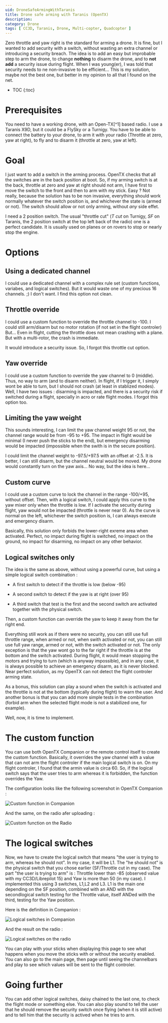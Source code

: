 ```yaml
---
uid: DroneSafeArmingWithTaranis
title: Drone safe arming with Taranis (OpenTX)
description:
category: Drone
tags: [ CC3D, Taranis, Drone, Multi-copter, Quadcopter ]
---
```


Zero throttle and yaw right is the standard for arming a drone. It is fine, but I wanted to add security with a switch, without wasting an extra channel or introducing a
security breach. The idea is to add an easy but improbable step to arm the drone, to change **nothing** to disarm the drone, and to **not add** a security issue during flight.
When I was young(er), I was told that security needs to ne non-invasive to be efficient... This is my solution, maybe not the best one, but better in my opinion to all that I
found on the net.

* TOC
{:toc}

# Prerequisites

You need to have a working drone, with an Open-TX[^1] based radio. I use a Taranis X9D, but it could be a FlySky or a Turnigy. You have to be able to connect the battery to
your drone, to arm it with your radio (Throttle at zero, yaw at right), to fly and to disarm it (throttle at zero, yaw at left).

# Goal

I just want to add a switch in the arming process. OpenTX checks that all the switches are in the back position at boot. So, if my arming switch is at the back, throttle at
zero and yaw at right should not arm, I have first to move the switch to the front and then to arm with my stick. Easy ? Not really, because the solution has to be non
invasive, everything should work normally whatever the switch position is, and whichever the state is (armed or not). The switch should allow or not only arming, without *any*
side effet.

I need a 2 position switch. The usual "throttle cut" (*T cut* on Turnigy, *SF* on Taranis, the 2 position switch at the top left back of the radio) one is a perfect candidate.
It is usually used on planes or on rovers to stop or nearly stop the engine.

# Options

## Using a dedicated channel

I could use a dedicated channel with a complex rule set (custom functions, variabes, and logical switches). But it would waste one of my precious 16 channels. ;) I don't want.
I find this option not clean.

## Throttle override

I could use a custom function to override the throttle channel to -100. I could still arm/disarm but no motor rotation (if not set in the flight controler) But...  Even in
flight, cutting the throttle does not mean crashing with a plane. But with a multi-rotor, the crash is immediate. 

It would introduce a security issue. So, I forgot this throttle cut option.

## Yaw override

I could use a custom function to override the yaw channel to 0 (middle). Thus, no way to arm (and to disarm neither). In flight, if I trigger it, I simply wont be able to
turn, but I should not crash (at least in stablized modes). Well, I have two issues : disarming is impacted, and there is a security risk if switched during a flight,
specially in acro or rate flight modes. I forgot this option too.

## Limiting the yaw weight

This sounds interesting, I can limit the yaw channel weight 95 or not, the channel range would be from -95 to +95. The impact in flight would be minimal (I never push the
sticks to the end), but emergency disarming would be impacted (impossible when the swith is in the secure position). 

I could limit the channel weight to -97.5/+97.5 with an offset at -2.5. It is better, I can still disarm, but the channel neutral would be moved. My drone would constantly
turn on the yaw axis... No way, but the idea is here...

## Custom curve

I could use a custom curve to lock the channel in the range -100/+95, without offset. Then, with a logical switch, I could apply this curve to the yaw mixer only when the
throttle is low. If I activate the security during flight, yaw would not be impacted (throttle is never near 0). As the curve is normal on the left, whichever the switch
position is, I can always execute and emergency disarm. 

Basically, this solution only forbids the lower-right exreme area when activated. Perfect, no impact during flight is switched, no impact on the ground, no impact for
disarming, no impact on any other behavior.

## Logical switches only

The idea is the same as above, without using a powerful curve, but using a simple logical switch combination :

* A first switch to detect if the throttle is low (below -95)

* A second switch to detect if the yaw is at right (over 95)

* A third switch that test is the first and the second switch are activated together with the physical switch.

Then, a custom function can override the yaw to keep it away from the far right end.

Everything still work as if there were no security, you can still use full throttle range, when armed or not, when swith activated or not, you can still use full yaw range,
armed or not, with the switch activated or not. The only exception is that the yaw wont go to the far right if the throttle is at the bottom and the switch activated. During
flight, it would mean stopping the motors and trying to turn (which is anyway impossible), and in any case, it is always possible to achieve an emergency disarm, as it is
never blocked. Near perfect solution, as my OpenTX can not detect the flight controler arming state.

As a bonus, this solution can play a sound when the switch is activated and the throttle is not at the bottom (typically during flight) to warn the user. And another bonus is
that you can add more simple tests in the combination (forbid arm when the selected flight mode is not a stabilized one, for example).

Well, now, it is time to implement.

# The custom function

You can use both OpenTX Companion or the remote control itself to create the custom function. Basically, it overrides the yaw channel with a value that can not arm the flight
controler if the main logical switch is on. On my flight controler, I found that the armin value is circa 60. So, if the logical switch says that the user tries to arm whereas
it is forbidden, the function overrides the Yaw.

The configuration looks like the following screenshot in OpenTX Companion :

![Custom function in Companion][01-CustomFunctionCompanion.png]

And the same, on the radio afer uploading :

![Custom function on the Radio][02-CustomFunctionRadio.png]

# The logical switches

Now, we have to create the logical switch that means "the user is trying to arm, whereas he should not". In my case, it will be L1. The "he should not" is the physical switch
that you chose earlier (SF/Throttle cut in my case). The part "the user is trying to arm" is : Throttle lower than -85 (observed value with my CC3D/Librepilot 15) and Yaw is
more than 50 (in my case). I implemented this using 3 switches, L1,L2 and L3. L1 is the main one depending on the SF position, combined with an AND with the secondlogical
switch testing for the Throttle value, itself ANDed with the third, testing for the Yaw position.

Here is the definition in Companion :

![Logical switches in Companion][03-LogicalSwitchesCompanion.png]

And the result on the radio :

![Logical switches on the radio][04-LogicalSwitchesRadio.png]

You can play with your sticks when displaying this page to see what happens when you move the sticks with or without the security enabled. You can also go to the main page,
then page until seeing the channelbars and play to see which values will be sent to the flight controler.

# Going further

You can add other logical switches, daisy chained to the last one, to check the flight mode or something else. You can also play sound to tell the user that he should remove
the security switch once flying (when it is still active) and to tell him that the security is actived when he tries to arm.

[01-CustomFunctionCompanion.png]: {{site.url}}{{site.baseurl}}/assets/posts/{{page.uid}}/01-CustomFunctionCompanion-en.png "Custom function in Companion"
[02-CustomFunctionRadio.png]: {{site.url}}{{site.baseurl}}/assets/posts/{{page.uid}}/02-CustomFunctionRadio-en.png "Custom function on the radio"
[03-LogicalSwitchesCompanion.png]: {{site.url}}{{site.baseurl}}/assets/posts/{{page.uid}}/03-LogicalSwitchesCompanion-en.png "Logical switches in Companion"
[04-LogicalSwitchesRadio.png]: {{site.url}}{{site.baseurl}}/assets/posts/{{page.uid}}/04-LogicalSwitchesRadio-en.png "Logical switches on the radio"
